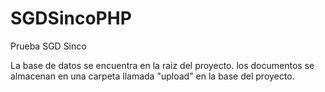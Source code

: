 # SGDSincoPHP

Prueba SGD Sinco

La base de datos se encuentra en la raiz del proyecto. 
los documentos se almacenan en una carpeta llamada "upload" en la base del proyecto.
